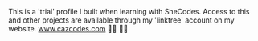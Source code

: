 This is a 'trial' profile I built when learning with SheCodes.  Access to this and other projects are available through my 'linktree' account on my website.  www.cazcodes.com 👩🏻 🙌🏼 
